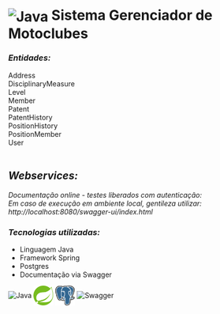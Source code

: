 
# <img align="center" alt="Java" height="110" width="110" src="https://media.istockphoto.com/id/1402684998/vector/skull-motorcycles-mascot.jpg?s=612x612&w=0&k=20&c=UzayaYINp_6oTWzr9bZRhFHa7KxNks6jJMFsQbiXmsQ="> Sistema Gerenciador de Motoclubes

### ***Entidades:*** <br />
Address<br />
DisciplinaryMeasure<br />
Level<br />
Member<br />
Patent<br />
PatentHistory<br />
PositionHistory<br />
PositionMember<br />
User<br />
<br />

## ***Webservices:***

*Documentação online - testes liberados com autenticação:* <br />
*Em caso de execução em ambiente local, gentileza utilizar: http://localhost:8080/swagger-ui/index.html*


### ***Tecnologias utilizadas:***
- Linguagem Java  <br />
- Framework Spring
- Postgres  <br />
- Documentação via Swagger


<div style="display: inline_block">
   <img align="center" alt="Java" height="70" width="40" src="https://seeklogo.com/images/J/java-logo-7833D1D21A-seeklogo.com.png">
   <img align="center" alt="Spring" height="40" width="40" src="https://github.com/harrissondutra/harrissondutra/blob/main/.img/logo-spring.png">
   <img align="center" alt="Postgres" height="40" width="40" src="https://github.com/harrissondutra/harrissondutra/blob/main/.img/postgresql_logo_icon_170835.png">
   <img align="center" alt="Swagger" height="40" width="180" src="https://raw.githubusercontent.com/swagger-api/swagger.io/wordpress/images/assets/SWE-logo-clr.png"> 
</div>
